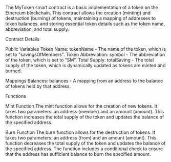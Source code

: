 The MyToken smart contract is a basic implementation of a token on the Ethereum blockchain. This contract allows the creation (minting) and destruction (burning) of tokens, maintaining a mapping of addresses to token balances, and storing essential token details such as the token name, abbreviation, and total supply.

Contract Details

Public Variables
Token Name: tokenName - The name of the token, which is set to "savingsOfMembers".
Token Abbreviation: symbol - The abbreviation of the token, which is set to "SM".
Total Supply: totalSaving - The total supply of the token, which is dynamically updated as tokens are minted and burned.

Mappings
Balances: balances - A mapping from an address to the balance of tokens held by that address.

Functions

Mint Function
The mint function allows for the creation of new tokens. It takes two parameters: an address (member) and an amount (amount). This function increases the total supply of the token and updates the balance of the specified address.

Burn Function
The burn function allows for the destruction of tokens. It takes two parameters: an address (from) and an amount (amount). This function decreases the total supply of the token and updates the balance of the specified address. The function includes a conditional check to ensure that the address has sufficient balance to burn the specified amount.
